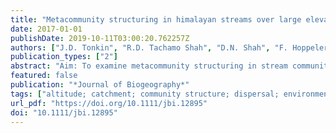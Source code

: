 ```yaml
---
title: "Metacommunity structuring in himalayan streams over large elevational gradients: The role of dispersal routes and niche characteristics"
date: 2017-01-01
publishDate: 2019-10-11T03:00:20.762257Z
authors: ["J.D. Tonkin", "R.D. Tachamo Shah", "D.N. Shah", "F. Hoppeler", "S.C. J�hnig", "S.U. Pauls"]
publication_types: ["2"]
abstract: "Aim: To examine metacommunity structuring in stream communities over large elevational gradients by disentangling physical and environmental structuring and the importance of different dispersal routes and niche characteristics. Location: Headwater streams in three catchments in the Hindu-Kush Himalaya of central and eastern Nepal. Methods: We explored metacommunity structuring of stream invertebrates (including deconstructed assemblages by niche position and breadth) using a combination of approaches, including the elements of metacommunity structure and distance-decay relationships. We compared the importance of dispersal routes, elevation and local environmental conditions through five distance matrices: Euclidean, topographic, river network, elevational and environmental. Results: Communities were structured along the elevational gradient with clear turnover apparent in two catchments, with Clementsian (compartmentalized) and Gleasonian (individualistic) distributions. Local environment played a minor role, and the selected distance matrices (i.e. elevation, three physical distances and environment) varied between catchments and niche groups. Contrary to expectation, specialists were more spatially than environmentally controlled, potentially reflecting dispersal limitation. Main conclusions: In these physically dominated systems, local environment was overridden by dispersal limitation, particularly when considering specialists. Where barriers were not limiting dispersal, niche sorting along the elevational gradients represented the key structuring force. Overall, our findings reveal the importance of elevation and the spatial arrangement of sites in structuring metacommunities. We emphasize the value of considering physical structuring and spatial extent in modulating species sorting in metacommunities."
featured: false
publication: "*Journal of Biogeography*"
tags: ["altitude; catchment; community structure; dispersal; environmental conditions; freshwater ecosystem; invertebrate; latitudinal gradient; nestedness; niche breadth; spatial distribution; streamwater; trophic status", "Himalayas; Hindu Kush; Nepal", "Gleasonia; Invertebrata"]
url_pdf: "https://doi.org/10.1111/jbi.12895"
doi: "10.1111/jbi.12895"
---
```


